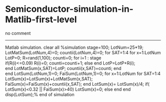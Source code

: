 # Semiconductor-simulation-in-Matlib-first-level
no comment



--------------------------------------------------------------------------------
Matlab simulation.
clear all
%simulation 
stage=100;
LotNum=25*19;
LotMatSum(LotNum,4)=0;
countii(LotNum,4)=0;
for SAT=1:4
    for x=1:LotNum
        LotP=0;
        R=rand(1,100);
        counti=0;
        for i=1 : stage                  
            if(R(i)<=0.09)
            R(i)=0;
            counti=counti+1;
            else
            end
            LotP=LotP+R(i);       
        end
        LotMatSum(x,SAT)=LotP;
        countii(x,SAT)=counti;
    end    
end
LotSum(LotNum,1)=0;
FaiSum(LotNum,1)=0;
for x=1:LotNum
    for SAT=1:4
        LotSum(x)=LotSum(x)+LotMatSum(x,SAT);
        FaiSum(x)=FaiSum(x)+countii(x,SAT);
    end
     LotSum(x)= LotSum(x)/4;
    if( LotSum(x)<0.32 || FaiSum(x)>40)
       LotSum(x)=0;
    else
    end
end
disp(LotSum);% end of simulation
